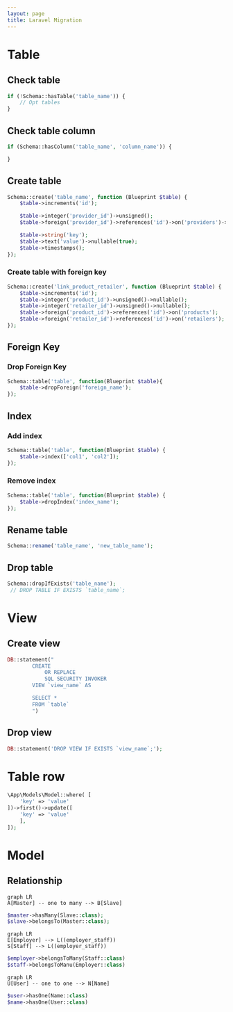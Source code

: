 ```yaml
---
layout: page
title: Laravel Migration
---
```


# Table

## Check table

```php
if (!Schema::hasTable('table_name')) {
	// Opt tables
}
```

## Check table column
```php
if (Schema::hasColumn('table_name', 'column_name')) {

}
```


## Create table
```php
Schema::create('table_name', function (Blueprint $table) {
    $table->increments('id');

    $table->integer('provider_id')->unsigned();
    $table->foreign('provider_id')->references('id')->on('providers')->onDelete('cascade');

    $table->string('key');
    $table->text('value')->nullable(true);
    $table->timestamps();
});
```

### Create table with foreign key

```php
Schema::create('link_product_retailer', function (Blueprint $table) {
    $table->increments('id');
    $table->integer('product_id')->unsigned()->nullable();
    $table->integer('retailer_id')->unsigned()->nullable();
    $table->foreign('product_id')->references('id')->on('products');
    $table->foreign('retailer_id')->references('id')->on('retailers');
});
```

## Foreign Key

### Drop Foreign Key
```php
Schema::table('table', function(Blueprint $table){
    $table->dropForeign('foreign_name');
});
```

## Index
### Add index
```php
Schema::table('table', function(Blueprint $table) {
    $table->index(['col1', 'col2']);
});
```

### Remove index
```php
Schema::table('table', function(Blueprint $table) {
    $table->dropIndex('index_name');
});
```

## Rename table
```php
Schema::rename('table_name', 'new_table_name');
```

## Drop table
```php
Schema::dropIfExists('table_name');
 // DROP TABLE IF EXISTS `table_name`;
```

# View

## Create view
```php
DB::statement("
        CREATE 
            OR REPLACE 
            SQL SECURITY INVOKER
        VIEW `view_name` AS

        SELECT * 
        FROM `table`
        ")

```
## Drop view
```php
DB::statement('DROP VIEW IF EXISTS `view_name`;');
```

# Table row
```php
\App\Models\Model::where( [
    'key' => 'value'
])->first()->update([
    'key' => 'value'
    ],
]);
```


# Model

## Relationship


```mermaid
graph LR
A[Master] -- one to many --> B[Slave]
```

```php
$master->hasMany(Slave::class);
$slave->belongsTo(Master::class);
```

```mermaid
graph LR
E[Employer] --> L((employer_staff))
S[Staff] --> L((employer_staff))
```

```php
$employer->belongsToMany(Staff::class)
$staff->belongsToManu(Employer::class)
```

```mermaid
graph LR
U[User] -- one to one --> N[Name]
```

```php
$user->hasOne(Name::class)
$name->hasOne(User::class)
```
